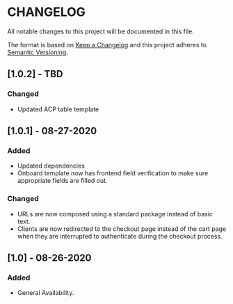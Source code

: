 # CHANGELOG
All notable changes to this project will be documented in this file.

The format is based on [Keep a Changelog](http://keepachangelog.com/en/1.0.0/)
and this project adheres to [Semantic Versioning](http://semver.org/spec/v2.0.0.html).

## [1.0.2] - TBD
### Changed
- Updated ACP table template

## [1.0.1] - 08-27-2020
### Added
- Updated dependencies
- Onboard template now has frontend field verification to make sure appropriate fields are filled out.
### Changed
- URLs are now composed using a standard package instead of basic text.
- Clients are now redirected to the checkout page instead of the cart page when they are interrupted to authenticate during the checkout process.

## [1.0] - 08-26-2020
### Added
- General Availability.